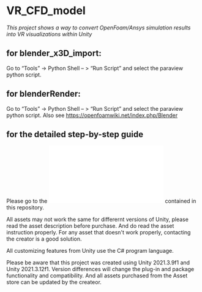 # VR_CFD_model
_This project shows a way to convert OpenFoam/Ansys simulation results into VR visualizations within Unity_

## for blender_x3D_import:
Go to “Tools” -> Python Shell – > “Run Script” and select the paraview python script.

## for blenderRender:
Go to “Tools” -> Python Shell – > “Run Script” and select the paraview python script. Also see https://openfoamwiki.net/index.php/Blender

## for the detailed step-by-step guide
Please go to the ![step-to-step guide.pdf](./step-to-step-guide.pdf) contained in this repository. 

All assets may not work the same for differernt versions of Unity, please read the asset 
description before purchase. And do read the asset instruction properly. For any asset that doesn't work properly, contacting the creator is a good solution. 

All customizing features from Unity use the C# program language.

Please be aware that this project was created using Unity 2021.3.9f1 and Unity 2021.3.12f1. Version differences will change the plug-in and package functionality and compatibility. And all assets purchased from the Asset store can be updated by the createor.

